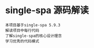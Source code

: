 # single-spa 源码解读
  
    本项目基于single-spa 5.9.3 
    解读项目中每行代码
    了解single-spa的核心设计理念
    学习优秀的代码模式

